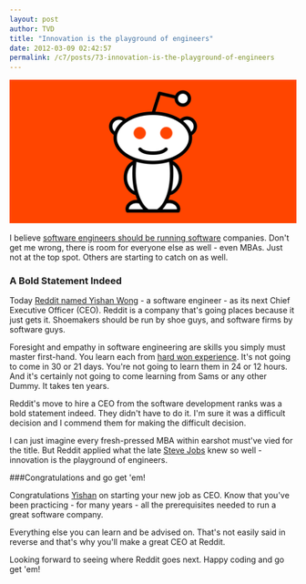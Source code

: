 ```yaml
---
layout: post
author: TVD
title: "Innovation is the playground of engineers"
date: 2012-03-09 02:42:57
permalink: /c7/posts/73-innovation-is-the-playground-of-engineers
---
```


![reddit](/c7/static/reddit.jpg)

I believe [software engineers should be running software][1] companies. Don't get me wrong, there is room for everyone else as well - even MBAs. Just not at the top spot. Others are starting to catch on as well.

### A Bold Statement Indeed
Today [Reddit named Yishan Wong][2] - a software engineer - as its next Chief Executive Officer (CEO). Reddit is a company that's going places because it just gets it. Shoemakers should be run by shoe guys, and software firms by software guys.

Foresight and empathy in software engineering are skills you simply must master first-hand. You learn each from [hard won experience][3]. It's not going to come in 30 or 21 days. You're not going to learn them in 24 or 12 hours. And it's certainly not going to come learning from Sams or any other Dummy. It takes ten years.

Reddit's move to hire a CEO from the software development ranks was a bold statement indeed. They didn't have to do it. I'm sure it was a difficult decision and I commend them for making the difficult decision.

I can just imagine every fresh-pressed MBA within earshot must've vied for the title. But Reddit applied what the late [Steve Jobs][4] knew so well - innovation is the playground of engineers.

###Congratulations and go get 'em!

Congratulations [Yishan][5] on starting your new job as CEO. Know that you've been practicing - for many years - all the prerequisites needed to run a great software company.

Everything else you can learn and be advised on. That's not easily said in reverse and that's why you'll make a great CEO at Reddit.

Looking forward to seeing where Reddit goes next. Happy coding and go get 'em!


  [1]: http://techoctave.com/c7/posts/55-the-mba-dilemma
  [2]: http://blog.reddit.com/2012/03/new-reddit-ceo-reporting-for-duty.html
  [3]: http://techoctave.com/c7/posts/57-hustle-and-code
  [4]: http://techoctave.com/c7/posts/59-goodbye-steve-jobs
  [5]: https://twitter.com/yishan
